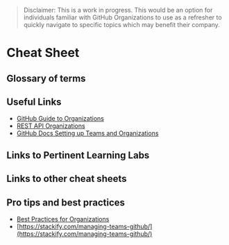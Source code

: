 > Disclaimer: This is a work in progress.  This would be an option for individuals familiar with GitHub Organizations to use as a refresher to quickly navigate to specific topics which may benefit their company.

# Cheat Sheet

## Glossary of terms

## Useful Links
- [GitHub Guide to Organizations](https://resources.github.com/downloads/github-guide-to-organizations.pdf)
- [REST API Organizations](https://docs.github.com/en/free-pro-team@latest/rest/reference/orgs)
- [GitHub Docs Setting up Teams and Organizations](https://docs.github.com/en/free-pro-team@latest/github/setting-up-and-managing-organizations-and-teams)


## Links to Pertinent Learning Labs

## Links to other cheat sheets

## Pro tips and best practices
<!-- review best practices; engineering/implementation to assist with general engineering implementation, QOL type things 
\[ ] do and do not list?
\[ ] common errors?
\[ ] shameless plug for implementation team? -->
- [Best Practices for Organizations](https://github.community/t/best-practices-for-organizations/10205)
- [https://stackify.com/managing-teams-github/](https://stackify.com/managing-teams-github/)

